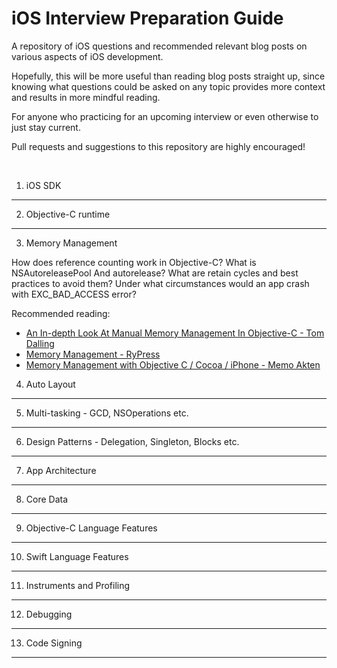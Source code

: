# iOS Interview Preparation Guide

A repository of iOS questions and recommended relevant blog posts on various aspects of iOS development.

Hopefully, this will be more useful than reading blog posts straight up, since knowing what questions could be asked on any topic provides more context and results in more mindful reading.

For anyone who practicing for an upcoming interview or even otherwise to just stay current.

Pull requests and suggestions to this repository are highly encouraged!

<br/>

1. iOS SDK
---

2. Objective-C runtime
---

3. Memory Management

How does reference counting work in Objective-C?
What is NSAutoreleasePool And autorelease?
What are retain cycles and best practices to avoid them?
Under what circumstances would an app crash with EXC_BAD_ACCESS error?

Recommended reading:

- [An In-depth Look At Manual Memory Management In Objective-C - Tom Dalling](http://www.tomdalling.com/blog/cocoa/an-in-depth-look-at-manual-memory-management-in-objective-c/)
- [Memory Management - RyPress](http://rypress.com/tutorials/objective-c/memory-management)
- [Memory Management with Objective C / Cocoa / iPhone - Memo Akten](http://memo.tv/archive/memory_management_with_objective_c_cocoa_iphone)

4.  Auto Layout
---

5.  Multi-tasking - GCD, NSOperations etc.
---

6.  Design Patterns - Delegation, Singleton, Blocks etc.
---

7.  App Architecture
---

8.  Core Data
---

9.  Objective-C Language Features
---

10.  Swift Language Features
---

11.  Instruments and Profiling
---

12.  Debugging
---

13.  Code Signing
---


